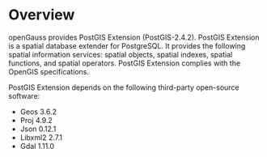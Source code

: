 # Overview<a name="EN-US_TOPIC_0000001246077429"></a>

openGauss provides PostGIS Extension \(PostGIS-2.4.2\). PostGIS Extension is a spatial database extender for PostgreSQL. It provides the following spatial information services: spatial objects, spatial indexes, spatial functions, and spatial operators. PostGIS Extension complies with the OpenGIS specifications.

PostGIS Extension depends on the following third-party open-source software:

-   Geos 3.6.2
-   Proj 4.9.2
-   Json 0.12.1
-   Libxml2 2.7.1
-   Gdal 1.11.0

